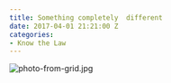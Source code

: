 ```yaml
---
title: Something completely  different
date: 2017-04-01 21:21:00 Z
categories:
- Know the Law
---
```


![photo-from-grid.jpg](/uploads/photo-from-grid.jpg)